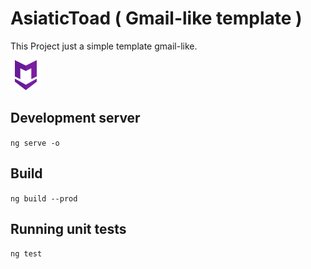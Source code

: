 # AsiaticToad ( Gmail-like template )

This Project just a simple template gmail-like.

![alt text](https://github.com/adam-p/markdown-here/raw/master/src/common/images/icon48.png "image")

## Development server

`ng serve -o`

## Build

`ng build --prod`

## Running unit tests

`ng test`